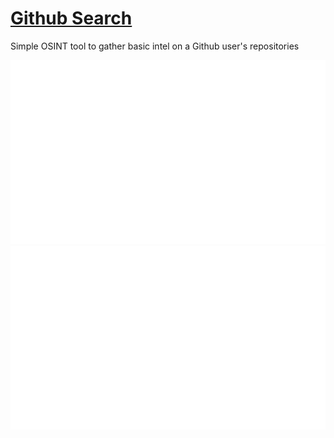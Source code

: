 # [Github Search](https://github.com/Deon-Trevor/Github-Api)

Simple OSINT tool to gather basic intel on a Github user's repositories 

<a href="https://github.com/Deon-Trevor/Github-Api">

![](https://github.com/Deon-Trevor/Github-Stats/blob/master/generated/overview.svg)
![](https://github.com/Deon-Trevor/Github-Stats/blob/master/generated/languages.svg)

</a>
